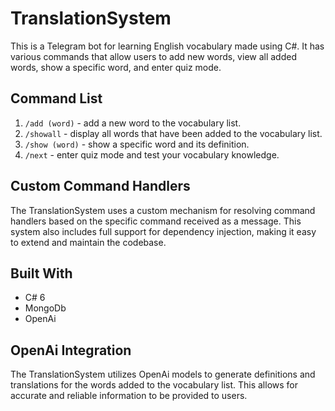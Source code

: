 TranslationSystem
=================

This is a Telegram bot for learning English vocabulary made using C#. It has various commands that allow users to add new words, view all added words, show a specific word, and enter quiz mode.

Command List
------------

1.  `/add (word)` - add a new word to the vocabulary list.
2.  `/showall` - display all words that have been added to the vocabulary list.
3.  `/show (word)` - show a specific word and its definition.
4.  `/next` - enter quiz mode and test your vocabulary knowledge.

Custom Command Handlers
-----------------------

The TranslationSystem uses a custom mechanism for resolving command handlers based on the specific command received as a message. This system also includes full support for dependency injection, making it easy to extend and maintain the codebase.

Built With
----------

*   C# 6
*   MongoDb
*   OpenAi

OpenAi Integration
------------------

The TranslationSystem utilizes OpenAi models to generate definitions and translations for the words added to the vocabulary list. This allows for accurate and reliable information to be provided to users.
